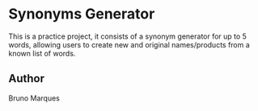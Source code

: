 # Synonyms Generator

This is a practice project, it consists of a synonym generator for up to 5 words, allowing users to create new and original names/products from a known list of words.

## Author

Bruno Marques
